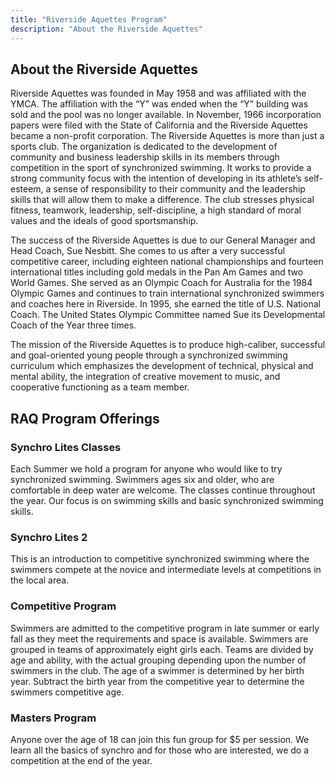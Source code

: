 ```yaml
---
title: "Riverside Aquettes Program"
description: "About the Riverside Aquettes"
---
```


## About the Riverside Aquettes  
Riverside Aquettes was founded in May 1958 and was affiliated with the YMCA.  The affiliation with the “Y” was ended when the “Y” building was sold and the pool was no longer available.  In November, 1966 incorporation papers were filed with the State of California and the Riverside Aquettes became a non-profit corporation. The Riverside Aquettes is more than just a sports club.  The organization is dedicated to the development of community and business leadership skills in its members through competition in the sport of synchronized swimming.  It works to provide a strong community focus with the intention of developing in its athlete’s self-esteem, a sense of responsibility to their community and the leadership skills that will allow them to make a difference.  The club stresses physical fitness, teamwork, leadership, self-discipline, a high standard of moral values and the ideals of good sportsmanship.  

The success of the Riverside Aquettes is due to our General Manager and Head Coach, Sue Nesbitt. She comes to us after a very successful competitive career, including eighteen national championships and fourteen international titles including gold medals in the Pan Am Games and two World Games.  She served as an Olympic Coach for Australia for the 1984 Olympic Games and continues to train international synchronized swimmers and coaches here in Riverside.  In 1995, she earned the title of U.S. National Coach.  The United States Olympic Committee named Sue its Developmental Coach of the Year three times.  

The mission of the Riverside Aquettes is to produce high-caliber, successful and goal-oriented young people through a synchronized swimming curriculum which emphasizes the development of technical, physical and mental ability, the integration of creative movement to music, and cooperative functioning as a team member.  

## RAQ Program Offerings  

### Synchro Lites Classes  
Each Summer we hold a program for anyone who would like to try synchronized swimming.  Swimmers ages six and older, who are comfortable in deep water are welcome.  The classes continue throughout the year.  Our focus is on swimming skills and basic synchronized swimming skills.  

### Synchro Lites 2  
This is an introduction to competitive synchronized swimming where the swimmers compete at the novice and intermediate levels at competitions in the local area.  

### Competitive Program  
Swimmers are admitted to the competitive program in late summer or early fall as they meet the requirements and space is available.  Swimmers are grouped in teams of approximately eight girls each.  Teams are divided by age and ability, with the actual grouping depending upon the number of swimmers in the club.  The age of a swimmer is determined by her birth year.  Subtract the birth year from the competitive year to determine the swimmers competitive age.  

### Masters Program
Anyone over the age of 18 can join this fun group for $5 per session.  We learn all the basics of synchro and for those who are interested, we do a competition at the end of the year.  
